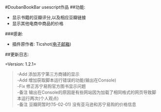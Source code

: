 #DoubanBookBar  usescript作品
##功能:

- 显示书籍的豆瓣评分,以及相应豆瓣链接
- 显示其他电商中商品的价格

###感谢:
- 插件原作者: Ticshot([电子邮箱](mailto:Ticshot@gmail.com))

##更新日志:

=Version: 1.2.1=  
>-Add 添加苏宁第三方商铺的显示  
>-Add 增加获取脚本运行错误的功能(输出在Console)  
>-Fix 修正苏宁易购官方图书显示问题  
>-备注 输出在Console的原因是有些网站因为加载了相同格式的网页导致脚本运行两次(个人观点)  
>-备注 豆瓣网暂时(15-02-01) 没有亚马逊和苏宁易购的价格信息  



